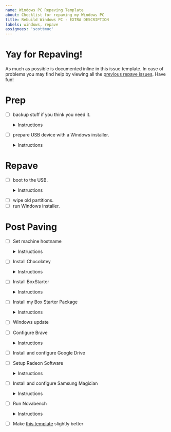 ```yaml
---
name: Windows PC Repaving Template
about: Checklist for repaving my Windows PC
title: Rebuild Windows PC - EXTRA DESCRIPTION
labels: windows, repave
assignees: 'scottmuc'
---
```

<!--
From: https://gist.github.com/pierrejoubert73/902cc94d79424356a8d20be2b382e1ab
<details>
  <summary>Instructions</summary>

  moar markdown
</details>
-->
# Yay for Repaving!

As much as possible is documented inline in this issue template. In case of problems you may find help by viewing
all the [previous repave issues][repave-history]. Have fun!

[repave-history]: https://github.com/scottmuc/infrastructure/issues?q=is%3Aissue+is%3Aclosed+label%3Awindows+label%3Arepave

# Prep

- [ ] backup stuff if you think you need it. <details>
  <summary>Instructions</summary>

  * Desktop
  * Downloads
  * Documents
</details>

- [ ] prepare USB device with a Windows installer. <details>
  <summary>Instructions</summary>
  

  Here's the [latest documentation][msdocs] I followed to make a USB installer.

  [msdocs]: https://docs.microsoft.com/en-us/windows-hardware/manufacture/desktop/install-windows-from-a-usb-flash-drive
</details>

# Repave

- [ ] boot to the USB. <details>
  <summary>Instructions</summary>

  * Hit `F12` while machine is rebooting to load boot menu.
  * The drive that is less than 50GB is likely the bootable USB device.
</details>

- [ ] wipe old partitions.
- [ ] run Windows installer.

# Post Paving

- [ ] Set machine hostname<details>
  <summary>Instructions</summary>

  This can come in handy for all services that have recorded the machines
  hostname for security verification. The timestamp in the name and other
  metadata can make future auditing a bit easier.

  The convention is YYYYMMDD-something meta.

  Test if this can be done in [powershell][ps-rename].

  [ps-rename]: https://docs.microsoft.com/en-us/powershell/module/microsoft.powershell.management/rename-computer?view=powershell-7.2
</details>

- [ ] Install Chocolatey <details>
  <summary>Instructions</summary>

  * https://chocolatey.org/install
</details>

- [ ] Install BoxStarter <details>
  <summary>Instructions</summary>

  * `choco install Boxstarter`
</details>

- [ ] Install my Box Starter Package <details>
  <summary>Instructions</summary>

  Thanks [Rich Turner][rich-turner-boxstarter] for your excellent example!

  [rich-turner-boxstarter]: https://gist.github.com/bitcrazed/c788f9dcf1d630340a19

  Launch Powershell with elevated privileges:

  ```
  Install-BoxstarterPackage -DisableReboots -PackageName https://raw.githubusercontent.com/scottmuc/infrastructure/master/homedirs/windows/boxstarter.ps1
  ```
</details>

- [ ] Windows update

- [ ] Configure Brave<details>
  <summary>Instructions</summary>

  Do the following:
  * Ensure 1 Password extension works
  * Getpocket installed
  * Unhook extension is installed (and support the author)
  * Set searrch engine to DuckDuckGo
</details>

- [ ] Install and configure Google Drive

- [ ] Setup Radeon Software<details>
  <summary>Instructions</summary>

  I'm not sure what to do here. Here are a couple helpful links:
  * https://www.amd.com/en/support/kb/faq/gpu-kb205
  * https://raptoreumcalculator.com/blog/radeonsoftware-exe-windows-complaining-about-missing-mfplat-dll-mf-dl-and-mfreadwrite-dll-files/
  * https://www.amd.com/en/support
</details>

- [ ] Install and configure Samsung Magician<details>
  <summary>Instructions</summary>

  Download [the installer][samsung-magician] and run it. Enable the performance profile.

  [samsung-magician]: https://semiconductor.samsung.com/consumer-storage/magician/
</details>

- [ ] Run Novabench<details>
  <summary>Instructions</summary>

  Score should be around:
  * CPU 1600
  * RAM 260
  * GPU 1000
  * Disk 340
</details>

- [ ] Make [this template][this-template] slightly better

[this-template]: https://github.com/scottmuc/infrastructure/blob/master/.github/ISSUE_TEMPLATE/windows-repaving-template.md
